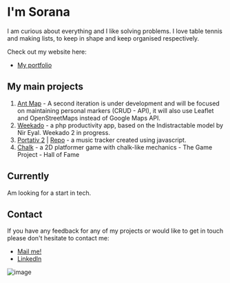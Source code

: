 # I'm Sorana 

I am curious about everything and I like solving problems. I love table tennis and making lists, to keep in shape and keep organised respectively. 

Check out my website here:
* [My portfolio](https://soranaioanamarin.com/)

## My main projects

1. [Ant Map](https://antmap.online) - A second iteration is under development and will be focused on maintaining personal markers (CRUD - API), it will also use Leaflet and OpenStreetMaps instead of Google Maps API.
2. [Weekado](https://github.com/codingSIM/weekado) - a php productivity app, based on the Indistractable model by Nir Eyal. Weekado 2 in progress.
3. [Portativ 2](https://soranaioanamarin.com/projects/portativ2/index.html) | [Repo](https://github.com/codingSIM/Portativ2) - a music tracker created using javascript.
4. [Chalk](http://doc.gold.ac.uk/www/118/game/?uuid=smari003) - a 2D platformer game with chalk-like mechanics - The Game Project - Hall of Fame 

## Currently
Am looking for a start in tech.

## Contact
If you have any feedback for any of my projects or would like to get in touch please don't hesitate to contact me:
* [Mail me!](mailto:simcoding@gmail.com)
* [LinkedIn](https://www.linkedin.com/in/simcoding/)

![image](https://user-images.githubusercontent.com/57096435/156322970-c204a2dd-4d9b-40df-b91c-f5eaf7c6ba9c.png)

<!--
**codingSIM/codingSIM** is a ✨ _special_ ✨ repository because its `README.md` (this file) appears on your GitHub profile.

Here are some ideas to get you started:

- 🔭 I’m currently working on ...
- 🌱 I’m currently learning ...
- 👯 I’m looking to collaborate on ...
- 🤔 I’m looking for help with ...
- 💬 Ask me about ...
- 📫 How to reach me: ...
- 😄 Pronouns: ...
- ⚡ Fun fact: ...
-->

